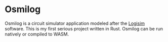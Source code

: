 # Osmilog
Osmilog is a circuit simulator application modeled after the [Logisim]() software. This is my first serious project written in Rust. 
Osmilog can be run natively or compiled to WASM. 

